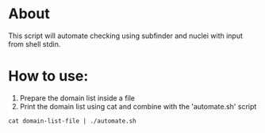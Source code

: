 # About
This script will automate checking using subfinder and nuclei with input from shell stdin. 
# How to use:
1. Prepare the domain list inside a file
2. Print the domain list using cat and combine with the 'automate.sh' script

`cat domain-list-file | ./automate.sh`
